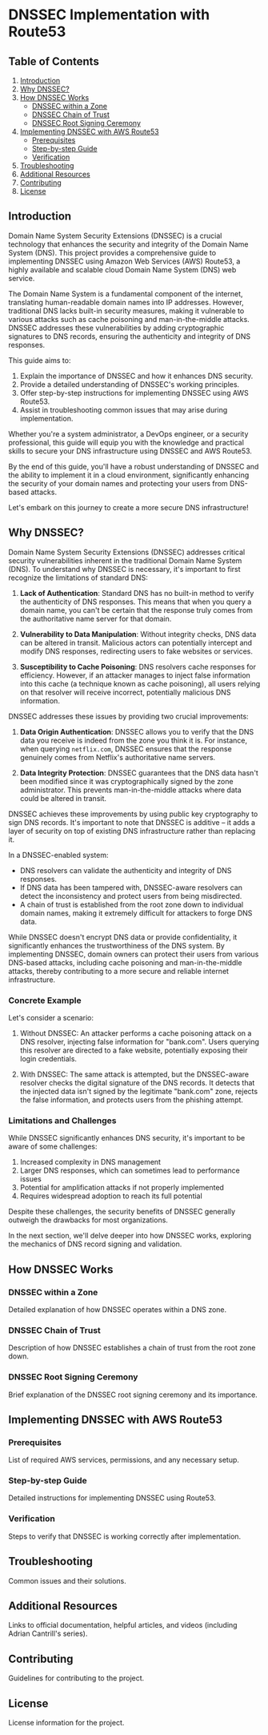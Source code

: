 # DNSSEC Implementation with Route53

## Table of Contents

1. [Introduction](#introduction)
2. [Why DNSSEC?](#why-dnssec)
3. [How DNSSEC Works](#how-dnssec-works)
   - [DNSSEC within a Zone](#dnssec-within-a-zone)
   - [DNSSEC Chain of Trust](#dnssec-chain-of-trust)
   - [DNSSEC Root Signing Ceremony](#dnssec-root-signing-ceremony)
4. [Implementing DNSSEC with AWS Route53](#implementing-dnssec-with-aws-route53)
   - [Prerequisites](#prerequisites)
   - [Step-by-step Guide](#step-by-step-guide)
   - [Verification](#verification)
5. [Troubleshooting](#troubleshooting)
6. [Additional Resources](#additional-resources)
7. [Contributing](#contributing)
8. [License](#license)

## Introduction

Domain Name System Security Extensions (DNSSEC) is a crucial technology that enhances the security and integrity of the Domain Name System (DNS). This project provides a comprehensive guide to implementing DNSSEC using Amazon Web Services (AWS) Route53, a highly available and scalable cloud Domain Name System (DNS) web service.

The Domain Name System is a fundamental component of the internet, translating human-readable domain names into IP addresses. However, traditional DNS lacks built-in security measures, making it vulnerable to various attacks such as cache poisoning and man-in-the-middle attacks. DNSSEC addresses these vulnerabilities by adding cryptographic signatures to DNS records, ensuring the authenticity and integrity of DNS responses.

This guide aims to:

1. Explain the importance of DNSSEC and how it enhances DNS security.
2. Provide a detailed understanding of DNSSEC's working principles.
3. Offer step-by-step instructions for implementing DNSSEC using AWS Route53.
4. Assist in troubleshooting common issues that may arise during implementation.

Whether you're a system administrator, a DevOps engineer, or a security professional, this guide will equip you with the knowledge and practical skills to secure your DNS infrastructure using DNSSEC and AWS Route53.

By the end of this guide, you'll have a robust understanding of DNSSEC and the ability to implement it in a cloud environment, significantly enhancing the security of your domain names and protecting your users from DNS-based attacks.

Let's embark on this journey to create a more secure DNS infrastructure!

## Why DNSSEC?

Domain Name System Security Extensions (DNSSEC) addresses critical security vulnerabilities inherent in the traditional Domain Name System (DNS). To understand why DNSSEC is necessary, it's important to first recognize the limitations of standard DNS:

1. **Lack of Authentication**: Standard DNS has no built-in method to verify the authenticity of DNS responses. This means that when you query a domain name, you can't be certain that the response truly comes from the authoritative name server for that domain.

2. **Vulnerability to Data Manipulation**: Without integrity checks, DNS data can be altered in transit. Malicious actors can potentially intercept and modify DNS responses, redirecting users to fake websites or services.

3. **Susceptibility to Cache Poisoning**: DNS resolvers cache responses for efficiency. However, if an attacker manages to inject false information into this cache (a technique known as cache poisoning), all users relying on that resolver will receive incorrect, potentially malicious DNS information.

DNSSEC addresses these issues by providing two crucial improvements:

1. **Data Origin Authentication**: DNSSEC allows you to verify that the DNS data you receive is indeed from the zone you think it is. For instance, when querying `netflix.com`, DNSSEC ensures that the response genuinely comes from Netflix's authoritative name servers.

2. **Data Integrity Protection**: DNSSEC guarantees that the DNS data hasn't been modified since it was cryptographically signed by the zone administrator. This prevents man-in-the-middle attacks where data could be altered in transit.

DNSSEC achieves these improvements by using public key cryptography to sign DNS records. It's important to note that DNSSEC is additive – it adds a layer of security on top of existing DNS infrastructure rather than replacing it.

In a DNSSEC-enabled system:

- DNS resolvers can validate the authenticity and integrity of DNS responses.
- If DNS data has been tampered with, DNSSEC-aware resolvers can detect the inconsistency and protect users from being misdirected.
- A chain of trust is established from the root zone down to individual domain names, making it extremely difficult for attackers to forge DNS data.

While DNSSEC doesn't encrypt DNS data or provide confidentiality, it significantly enhances the trustworthiness of the DNS system. By implementing DNSSEC, domain owners can protect their users from various DNS-based attacks, including cache poisoning and man-in-the-middle attacks, thereby contributing to a more secure and reliable internet infrastructure.

### Concrete Example

Let's consider a scenario:

1. Without DNSSEC: An attacker performs a cache poisoning attack on a DNS resolver, injecting false information for "bank.com". Users querying this resolver are directed to a fake website, potentially exposing their login credentials.

2. With DNSSEC: The same attack is attempted, but the DNSSEC-aware resolver checks the digital signature of the DNS records. It detects that the injected data isn't signed by the legitimate "bank.com" zone, rejects the false information, and protects users from the phishing attempt.

### Limitations and Challenges

While DNSSEC significantly enhances DNS security, it's important to be aware of some challenges:

1. Increased complexity in DNS management
2. Larger DNS responses, which can sometimes lead to performance issues
3. Potential for amplification attacks if not properly implemented
4. Requires widespread adoption to reach its full potential

Despite these challenges, the security benefits of DNSSEC generally outweigh the drawbacks for most organizations.

In the next section, we'll delve deeper into how DNSSEC works, exploring the mechanics of DNS record signing and validation.

## How DNSSEC Works

### DNSSEC within a Zone

Detailed explanation of how DNSSEC operates within a DNS zone.

### DNSSEC Chain of Trust

Description of how DNSSEC establishes a chain of trust from the root zone down.

### DNSSEC Root Signing Ceremony

Brief explanation of the DNSSEC root signing ceremony and its importance.

## Implementing DNSSEC with AWS Route53

### Prerequisites

List of required AWS services, permissions, and any necessary setup.

### Step-by-step Guide

Detailed instructions for implementing DNSSEC using Route53.

### Verification

Steps to verify that DNSSEC is working correctly after implementation.

## Troubleshooting

Common issues and their solutions.

## Additional Resources

Links to official documentation, helpful articles, and videos (including Adrian Cantrill's series).

## Contributing

Guidelines for contributing to the project.

## License

License information for the project.
